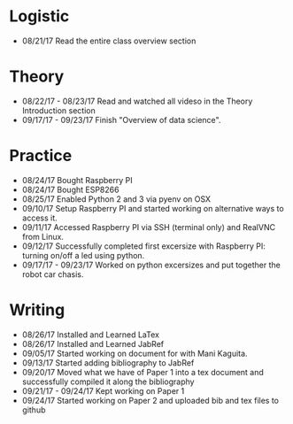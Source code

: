 # Logistic

* 08/21/17 Read the entire class overview section 

# Theory

* 08/22/17 - 08/23/17 Read and watched all videso in the Theory Introduction section
* 09/17/17 - 09/23/17 Finish "Overview of data science".

# Practice

* 08/24/17 Bought Raspberry PI
* 08/24/17 Bought ESP8266
* 08/25/17 Enabled Python 2 and 3 via pyenv on OSX
* 09/10/17 Setup Raspberry PI and started working on alternative ways to access it.
* 09/11/17 Accessed Raspberry PI via SSH (terminal only) and RealVNC from Linux.
* 09/12/17 Successfully completed first excersize with Raspberry PI: turning on/off a led using python.
* 09/17/17 - 09/23/17 Worked on python excersizes and put together the robot car chasis.


# Writing

* 08/26/17 Installed and Learned LaTex
* 08/26/17 Installed and Learned JabRef
* 09/05/17 Started working on document for with Mani Kaguita.
* 09/13/17 Started adding bibliography to JabRef
* 09/20/17 Moved what we have of Paper 1 into a tex document and successfully compiled it along the bibliography
* 09/21/17 -  09/24/17 Kept working on Paper 1
* 09/24/17 Started working on Paper 2 and uploaded bib and tex files to github 
